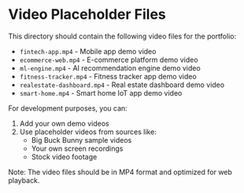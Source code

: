 # Video Placeholder Files

This directory should contain the following video files for the portfolio:

- `fintech-app.mp4` - Mobile app demo video
- `ecommerce-web.mp4` - E-commerce platform demo video  
- `ml-engine.mp4` - AI recommendation engine demo video
- `fitness-tracker.mp4` - Fitness tracker app demo video
- `realestate-dashboard.mp4` - Real estate dashboard demo video
- `smart-home.mp4` - Smart home IoT app demo video

For development purposes, you can:
1. Add your own demo videos
2. Use placeholder videos from sources like:
   - Big Buck Bunny sample videos
   - Your own screen recordings
   - Stock video footage

Note: The video files should be in MP4 format and optimized for web playback.